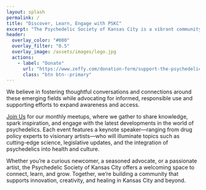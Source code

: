 ```yaml
---
layout: splash 
permalink: /
title: "Discover, Learn, Engage with PSKC"
excerpt: "The Psychedelic Society of Kansas City is a vibrant community that explores the transformative potential of psychedelic medicine, art, and culture."
header:
  overlay_color: "#000"
  overlay_filter: "0.5"
  overlay_image: /assets/images/logo.jpg
  actions:
    - label: "Donate"
      url: "https://www.zeffy.com/donation-form/support-the-psychedelic-society-of-kansas-city-championing-education-and-community-engagement-2"
      class: "btn btn--primary"
---
```

We believe in fostering thoughtful conversations and connections around these emerging fields while advocating for informed, responsible use and supporting efforts to expand awareness and access.

[Join Us](/events/) for our monthly meetups, where we gather to share knowledge, spark inspiration, and engage with the latest developments in the world of psychedelics. Each event features a keynote speaker—ranging from drug policy experts to visionary artists—who will illuminate topics such as cutting-edge science, legislative updates, and the integration of psychedelics into health and culture.

Whether you’re a curious newcomer, a seasoned advocate, or a passionate artist, the Psychedelic Society of Kansas City offers a welcoming space to connect, learn, and grow. Together, we’re building a community that supports innovation, creativity, and healing in Kansas City and beyond.
